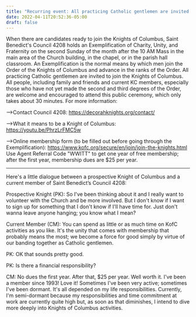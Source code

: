 ```yaml
---
title: "Recurring event: All practicing Catholic gentlemen are invited to join the Knights of Columbus. An induction ceremony is planned for each second Sunday of the month. Family and friends are welcome and encouraged to be present."
date: 2022-04-11T20:52:36-05:00
draft: false
---
```


<!--more-->
When there are candidates ready to join the Knights of Columbus, Saint Benedict's Council 4208 holds an Exemplification of Charity, Unity, and Fraternity on the second Sunday of the month after the 10 AM Mass in the main area of the Church building, in the chapel, or in the parish hall classroom. An Exemplification is the normal means by which men join the Order of the Knights of Columbus and advance in the ranks of the Order. All practicing Catholic gentlemen are invited to join the Knights of Columbus. All people, including family and friends and current KC members, especially those who have not yet made the second and third degrees of the Order, are welcome and encouraged to attend this public ceremony, which only takes about 30 minutes. For more information:

-->Contact Council 4208: https://decorahknights.org/contact/

-->What it means to be a Knight of Columbus: https://youtu.be/PhrzLrFMC5w

-->Online membership form (to be filled out before going through the Exemplification): https://www.kofc.org/secure/en/join/join-the-knights.html Use Agent Referral Code "WWITT" to get one year of free membership; after the first year, membership dues are $25 per year.

***********************************

Here's a little dialogue between a prospective Knight of Columbus and a current member of Saint Benedict’s Council 4208:

Prospective Knight (PK): So I've been thinking about it and I really want to volunteer with the Church  and be more involved.  But I don't know if I want to sign up for something that I don't know if I'll have time for. Just don't wanna leave anyone hanging; you know what I mean?

Current Member (CM): You can spend as little or as much time on KofC activities as you like. It's the unity that comes with membership that probably means the most; we become a force for good simply by virtue of our banding together as Catholic gentlemen.

PK: OK that sounds pretty good.

PK: Is there a financial responsibility?

CM: No dues the first year. After that, $25 per year. Well worth it. I've been a member since 1993! Love it! Sometimes I've been very active; sometimes I've been dormant. It's all depended on my life responsibilities. Currently, I'm semi-dormant because my responsibilities and time commitment at work are currently quite high but, as soon as that diminishes, I intend to dive more deeply into Knights of Columbus activities.
